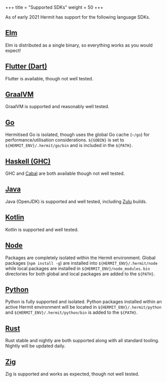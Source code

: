 +++
title = "Supported SDKs"
weight = 50
+++

As of early 2021 Hermit has support for the following language SDKs.

## [Elm](https://github.com/cashapp/hermit-packages/blob/master/elm.hcl)

Elm is distributed as a single binary, so everything works as you would expect!

## [Flutter (Dart)](https://github.com/cashapp/hermit-packages/blob/master/flutter.hcl)

Flutter is available, though not well tested.

## [GraalVM](https://github.com/cashapp/hermit-packages/blob/master/graalvm.hcl)

GraalVM is supported and reasonably well tested.

## [Go](https://github.com/cashapp/hermit-packages/blob/master/go.hcl)

Hermitised Go is isolated, though uses the global Go cache (`~/go`) for
performance/utilisation considerations. `${GOBIN}` is set to
`${HERMIT_ENV}/.hermit/go/bin` and is included in the `${PATH}`.

## [Haskell (GHC)](https://github.com/cashapp/hermit-packages/blob/master/ghc.hcl)

GHC and [Cabal](https://github.com/cashapp/hermit-packages/blob/master/cabal.hcl) are both available though not well tested.

## [Java](https://github.com/cashapp/hermit-packages/blob/master/openjdk.hcl)

Java (OpenJDK) is supported and well tested, including [Zulu](https://www.azul.com/downloads/) builds.

## [Kotlin](https://github.com/cashapp/hermit-packages/blob/master/kotlin.hcl)

Kotlin is supported and well tested.

## [Node](https://github.com/cashapp/hermit-packages/blob/master/node.hcl)

Packages are completely isolated within the Hermit environment. Global packages (`npm install -g`) are installed
into `${HERMIT_ENV}/.hermit/node` while local packages are installed in `${HERMIT_ENV}/node_modules`. `bin`
directories for both global and local packages are added to the `${PATH}`.

## [Python](https://github.com/cashapp/hermit-packages/blob/master/python3.hcl)

Python is fully supported and isolated. Python packages installed within an
active Hermit environment will be located in `${HERMIT_ENV}/.hermit/python`
and `${HERMIT_ENV}/.hermit/python/bin` is added to the `${PATH}`.

## [Rust](https://github.com/cashapp/hermit-packages/blob/master/rust.hcl)

Rust stable and nightly are both supported along with all standard tooling. Nightly will be updated daily.

## [Zig](https://github.com/cashapp/hermit-packages/blob/master/zig.hcl)

Zig is supported and works as expected, though not well tested.
